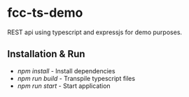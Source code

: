 # fcc-ts-demo

REST api using typescript and expressjs for demo purposes.

## Installation & Run

* *npm install* - Install dependencies
* *npm run build* - Transpile typescript files
* *npm run start* - Start application